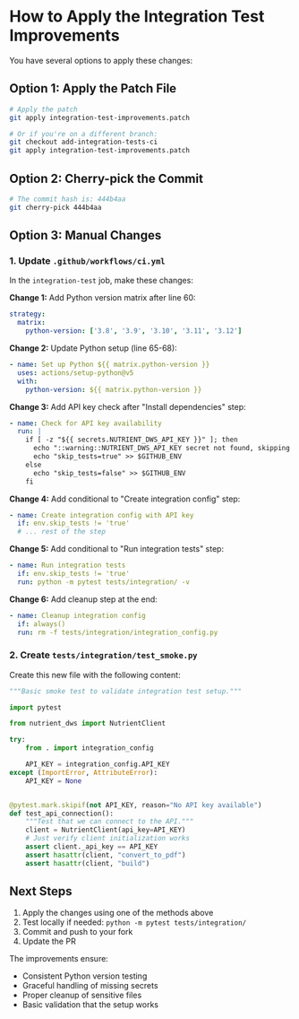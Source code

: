 # How to Apply the Integration Test Improvements

You have several options to apply these changes:

## Option 1: Apply the Patch File
```bash
# Apply the patch
git apply integration-test-improvements.patch

# Or if you're on a different branch:
git checkout add-integration-tests-ci
git apply integration-test-improvements.patch
```

## Option 2: Cherry-pick the Commit
```bash
# The commit hash is: 444b4aa
git cherry-pick 444b4aa
```

## Option 3: Manual Changes

### 1. Update `.github/workflows/ci.yml`

In the `integration-test` job, make these changes:

**Change 1:** Add Python version matrix after line 60:
```yaml
strategy:
  matrix:
    python-version: ['3.8', '3.9', '3.10', '3.11', '3.12']
```

**Change 2:** Update Python setup (line 65-68):
```yaml
- name: Set up Python ${{ matrix.python-version }}
  uses: actions/setup-python@v5
  with:
    python-version: ${{ matrix.python-version }}
```

**Change 3:** Add API key check after "Install dependencies" step:
```yaml
- name: Check for API key availability
  run: |
    if [ -z "${{ secrets.NUTRIENT_DWS_API_KEY }}" ]; then
      echo "::warning::NUTRIENT_DWS_API_KEY secret not found, skipping integration tests"
      echo "skip_tests=true" >> $GITHUB_ENV
    else
      echo "skip_tests=false" >> $GITHUB_ENV
    fi
```

**Change 4:** Add conditional to "Create integration config" step:
```yaml
- name: Create integration config with API key
  if: env.skip_tests != 'true'
  # ... rest of the step
```

**Change 5:** Add conditional to "Run integration tests" step:
```yaml
- name: Run integration tests
  if: env.skip_tests != 'true'
  run: python -m pytest tests/integration/ -v
```

**Change 6:** Add cleanup step at the end:
```yaml
- name: Cleanup integration config
  if: always()
  run: rm -f tests/integration/integration_config.py
```

### 2. Create `tests/integration/test_smoke.py`

Create this new file with the following content:
```python
"""Basic smoke test to validate integration test setup."""

import pytest

from nutrient_dws import NutrientClient

try:
    from . import integration_config

    API_KEY = integration_config.API_KEY
except (ImportError, AttributeError):
    API_KEY = None


@pytest.mark.skipif(not API_KEY, reason="No API key available")
def test_api_connection():
    """Test that we can connect to the API."""
    client = NutrientClient(api_key=API_KEY)
    # Just verify client initialization works
    assert client._api_key == API_KEY
    assert hasattr(client, "convert_to_pdf")
    assert hasattr(client, "build")
```

## Next Steps

1. Apply the changes using one of the methods above
2. Test locally if needed: `python -m pytest tests/integration/`
3. Commit and push to your fork
4. Update the PR

The improvements ensure:
- Consistent Python version testing
- Graceful handling of missing secrets
- Proper cleanup of sensitive files
- Basic validation that the setup works